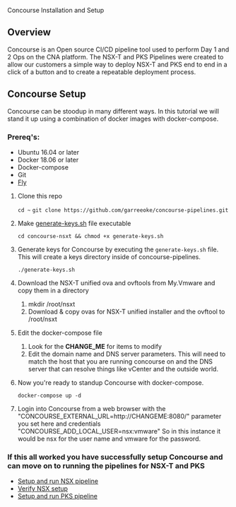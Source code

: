Concourse Installation and Setup

## Overview

Concourse is an Open source CI/CD pipeline tool used to perform Day 1 and 2 Ops on the CNA platform.
The NSX-T and PKS Pipelines were created to allow our customers a simple way to deploy NSX-T and PKS end to end in a click of a button and to create a repeatable deployment process.

## Concourse Setup

Concourse can be stoodup in many different ways. In this tutorial we will stand it up using a combination of docker images with docker-compose.

### Prereq's:

- Ubuntu 16.04 or later
- Docker 18.06 or later
- Docker-compose
- Git
- [Fly](https://github.com/concourse/concourse/releases/tag/v5.0.0)


1. Clone this repo

    `cd ~`
    `git clone https://github.com/garreeoke/concourse-pipelines.git`

2. Make [generate-keys.sh](generate-keys.sh) file executable

    `cd concourse-nsxt && chmod +x generate-keys.sh`
    
3. Generate keys for Concourse by executing the `generate-keys.sh` file. This will create a keys directory inside of concourse-pipelines.

    `./generate-keys.sh`

4. Download the NSX-T unified ova and ovftools from My.Vmware and copy them in a directory
    1. mkdir /root/nsxt
    2. Download & copy ovas for NSX-T unified installer and the ovftool to /root/nsxt

5. Edit the docker-compose file
    1. Look for the **CHANGE_ME** for items to modify
    2. Edit the domain name and DNS server parameters. This will need to match the host that you are running concourse on and the DNS server that can resolve things like vCenter and the outside world. 

6. Now you're ready to standup Concourse with docker-compose.

    `docker-compose up -d`

7. Login into Concourse from a web browser with the "CONCOURSE_EXTERNAL_URL=http://CHANGEME:8080/" parameter you set here and credentials "CONCOURSE_ADD_LOCAL_USER=nsx:vmware" So in this instance it would be nsx for the user name and vmware for the password.

### If this all worked you have successfully setup Concourse and can move on to running the pipelines for NSX-T and PKS

* [Setup and run NSX pipeline](https://github.com/garreeoke/concourse-pipelines/blob/master/nsxt/NSX-T-README.md)
* [Verify NSX setup](https://github.com/garreeoke/pks_poc#verify-nsx-t)
* [Setup and run PKS pipeline](https://github.com/garreeoke/concourse-pipelines/blob/master/pks/PKS-README.md)



